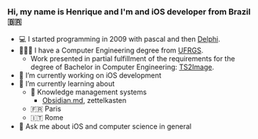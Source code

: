### Hi, my name is Henrique and I'm and iOS developer from Brazil 🇧🇷

- 💻 I started programming in 2009 with pascal and then [Delphi](https://www.youtube.com/watch?v=F9dZjaj6HqQ).
- 👨🏻‍🎓 I have a Computer Engineering degree from [UFRGS](https://www.ufrgs.br). 
  - Work presented in partial fulfillment of the requirements for the degree of Bachelor in Computer Engineering: [TS2Image](https://github.com/hvsw/TS2Image).
- 🔭 I’m currently working on iOS development
- 🌱 I’m currently learning about
  - 🧠 Knowledge management systems
    - [Obsidian.md](https://github.com/obsidianmd), zettelkasten
  - 🇫🇷 Paris
  - 🇮🇹 Rome
- 💬 Ask me about iOS and computer science in general

<!--
**hvsw/hvsw** is a ✨ _special_ ✨ repository because its `README.md` (this file) appears on your GitHub profile.

Here are some ideas to get you started:
- 😆 Fun fact: ...
- 👯 I’m looking to collaborate on ...
- 🤔 I’m looking for help with ...
- 📫 How to reach me: ...
- 😄 Pronouns: ...
-->

